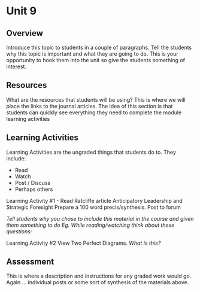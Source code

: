 # Unit 9

## Overview

Introduce this topic to students in a couple of paragraphs. Tell the students why this topic is important and what they are going to do. This is your opportunity to hook them into the unit so give the students something of interest.

## Resources

What are the resources that students will be using? This is where we will place the links to the journal articles. The idea of this section is that students can quickly see everything they need to complete the module learning activities

## Learning Activities

Learning Activities are the ungraded things that students do to. They include:

* Read
* Watch 
* Post / Discuss
* Perhaps others

Learning Activity \#1 - Read Ratcliffe article Anticipatory Leadership and Strategic Foresight Prepare a 100 word precis/synthesis. Post to forum

_Tell students why you chose to include this material in the course and given them something to do Eg. While reading/watching think about these questions:_

Learning Activity \#2 View Two Perfect Diagrams. _What is this?_





## Assessment

This is where a description and instructions for any graded work would go. Again ... individual posts or some sort of synthesis of the materials above. 



